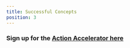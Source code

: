 ```yaml
---
title: Successful Concepts 
position: 3
---
```


### Sign up for the [Action Accelerator here](https://airtable.com/shrEN0R3acNq3SEpd)
